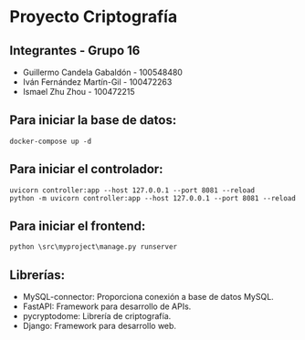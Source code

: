 # Proyecto Criptografía

## Integrantes -  Grupo 16

* Guillermo Candela Gabaldón - 100548480
* Iván Fernández Martín-Gil - 100472263
* Ismael Zhu Zhou - 100472215

## Para iniciar la base de datos:

```
docker-compose up -d
```

## Para iniciar el controlador:

```
uvicorn controller:app --host 127.0.0.1 --port 8081 --reload
python -m uvicorn controller:app --host 127.0.0.1 --port 8081 --reload

```

## Para iniciar el frontend:

```
python \src\myproject\manage.py runserver
```


## Librerías:
* MySQL-connector: Proporciona conexión a base de datos MySQL.
* FastAPI: Framework para desarrollo de APIs.
* pycryptodome: Librería de criptografía.
* Django: Framework para desarrollo web.